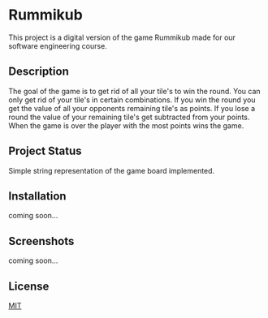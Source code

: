# Rummikub

This project is a digital version of the game Rummikub made for our software engineering course.
## Description

The goal of the game is to get rid of all your tile's to win the round.
You can only get rid of your tile's in certain combinations.
If you win the round you get the value of all your opponents remaining tile's as points.
If you lose a round the value of your remaining tile's get subtracted from your points.
When the game is over the player with the most points wins the game.

## Project Status

Simple string representation of the game board implemented.

## Installation

coming soon...

## Screenshots

coming soon...

## License
[MIT](https://choosealicense.com/licenses/mit/)